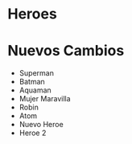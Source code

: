 # Heroes

# Nuevos Cambios

- Superman
- Batman
- Aquaman
- Mujer Maravilla
- Robin
- Atom
- Nuevo Heroe
- Heroe 2
